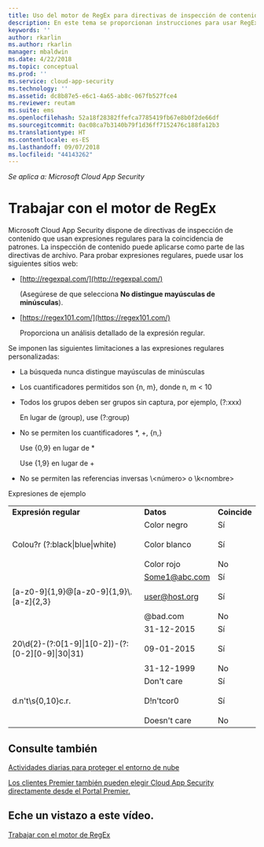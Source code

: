 ```yaml
---
title: Uso del motor de RegEx para directivas de inspección de contenido | Microsoft Docs
description: En este tema se proporcionan instrucciones para usar RegEx para la coincidencia de patrones en directivas de Cloud App Security.
keywords: ''
author: rkarlin
ms.author: rkarlin
manager: mbaldwin
ms.date: 4/22/2018
ms.topic: conceptual
ms.prod: ''
ms.service: cloud-app-security
ms.technology: ''
ms.assetid: dc8b87e5-e6c1-4a65-ab8c-067fb527fce4
ms.reviewer: reutam
ms.suite: ems
ms.openlocfilehash: 52a18f28382ffefca7785419fb67e8b0f2de66df
ms.sourcegitcommit: 0ac08ca7b3140b79f1d36ff7152476c188fa12b3
ms.translationtype: HT
ms.contentlocale: es-ES
ms.lasthandoff: 09/07/2018
ms.locfileid: "44143262"
---
```

*Se aplica a: Microsoft Cloud App Security*


# <a name="working-with-the-regex-engine"></a>Trabajar con el motor de RegEx
 
Microsoft Cloud App Security dispone de directivas de inspección de contenido que usan expresiones regulares para la coincidencia de patrones. La inspección de contenido puede aplicarse como parte de las directivas de archivo. Para probar expresiones regulares, puede usar los siguientes sitios web:  
  
-   [http://regexpal.com/](http://regexpal.com/)  
  
     (Asegúrese de que selecciona **No distingue mayúsculas de minúsculas**).  
  
-   [https://regex101.com/](https://regex101.com/)  
  
     Proporciona un análisis detallado de la expresión regular.  
  
Se imponen las siguientes limitaciones a las expresiones regulares personalizadas:  
  
-   La búsqueda nunca distingue mayúsculas de minúsculas  
   
-   Los cuantificadores permitidos son {n, m}, donde n, m < 10  
  
-   Todos los grupos deben ser grupos sin captura, por ejemplo, (?:xxx)  
  
     En lugar de (group), use (?:group)  
  
-   No se permiten los cuantificadores *, +, {n,}  
  
     Use {0,9} en lugar de *  
  
     Use {1,9} en lugar de +  
  
-   No se permiten las referencias inversas \\<número\> o \k\<nombre>  
  
Expresiones de ejemplo  
  

|                                                               |                                                               |                                    |
|---------------------------------------------------------------|---------------------------------------------------------------|------------------------------------|
|              <strong>Expresión regular</strong>              |                     <strong>Datos</strong>                     |      <strong>Coincide</strong>      |
|            Colou?r (?:black&#124;blue&#124;white)             |   Color negro<br /><br /> Color blanco<br /><br /> Color rojo   | Sí<br /><br /> Sí<br /><br /> No |
|           [a-z0-9]{1,9}@[a-z0-9]{1,9}\\.[a-z]{2,3}            | Some1@abc.com<br /><br /> user@host.org<br /><br /> @bad.com  | Sí<br /><br /> Sí<br /><br /> No |
| 20\d{2}-(?:0[1-9]&#124;1[0-2])-(?:[0-2][0-9]&#124;30&#124;31) |   31-12-2015<br /><br /> 09-01-2015<br /><br /> 31-12-1999    | Sí<br /><br /> Sí<br /><br /> No |
|                       d.n't\s{0,10}c.r.                       | Don't care<br /><br /> D!n'tcor0<br /><br /> Doesn't care | Sí<br /><br /> Sí<br /><br /> No |

## <a name="see-also"></a>Consulte también  
[Actividades diarias para proteger el entorno de nube](daily-activities-to-protect-your-cloud-environment.md)   

[Los clientes Premier también pueden elegir Cloud App Security directamente desde el Portal Premier.](https://premier.microsoft.com/)  
  

## <a name="check-out-this-video"></a>Eche un vistazo a este vídeo.
[Trabajar con el motor de RegEx](https://channel9.msdn.com/Shows/Microsoft-Security/Microsoft-Cloud-App-Security-Working-with-the-Regex-Engine)    